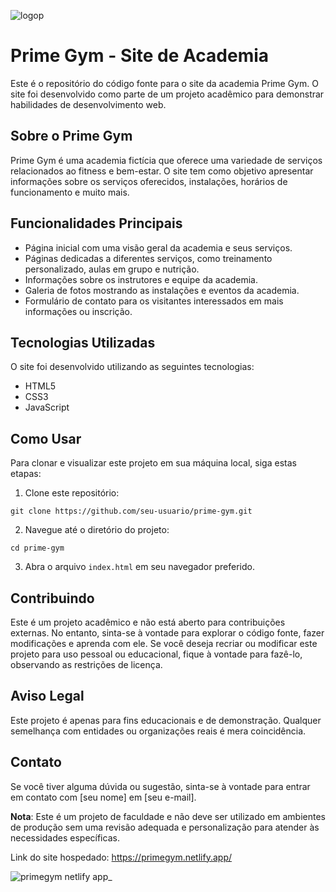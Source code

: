 ![logop](https://github.com/arthuracmm/PI-ACADEMY/assets/130599250/2ec511f7-86ec-437b-b329-963183b95363)

# Prime Gym - Site de Academia

Este é o repositório do código fonte para o site da academia Prime Gym. O site foi desenvolvido como parte de um projeto acadêmico para demonstrar habilidades de desenvolvimento web.

## Sobre o Prime Gym

Prime Gym é uma academia fictícia que oferece uma variedade de serviços relacionados ao fitness e bem-estar. O site tem como objetivo apresentar informações sobre os serviços oferecidos, instalações, horários de funcionamento e muito mais.

## Funcionalidades Principais

- Página inicial com uma visão geral da academia e seus serviços.
- Páginas dedicadas a diferentes serviços, como treinamento personalizado, aulas em grupo e nutrição.
- Informações sobre os instrutores e equipe da academia.
- Galeria de fotos mostrando as instalações e eventos da academia.
- Formulário de contato para os visitantes interessados em mais informações ou inscrição.

## Tecnologias Utilizadas

O site foi desenvolvido utilizando as seguintes tecnologias:

- HTML5
- CSS3
- JavaScript

## Como Usar

Para clonar e visualizar este projeto em sua máquina local, siga estas etapas:

1. Clone este repositório:

```
git clone https://github.com/seu-usuario/prime-gym.git
```

2. Navegue até o diretório do projeto:

```
cd prime-gym
```

3. Abra o arquivo `index.html` em seu navegador preferido.

## Contribuindo

Este é um projeto acadêmico e não está aberto para contribuições externas. No entanto, sinta-se à vontade para explorar o código fonte, fazer modificações e aprenda com ele. Se você deseja recriar ou modificar este projeto para uso pessoal ou educacional, fique à vontade para fazê-lo, observando as restrições de licença.

## Aviso Legal

Este projeto é apenas para fins educacionais e de demonstração. Qualquer semelhança com entidades ou organizações reais é mera coincidência.

## Contato

Se você tiver alguma dúvida ou sugestão, sinta-se à vontade para entrar em contato com [seu nome] em [seu e-mail].

**Nota**: Este é um projeto de faculdade e não deve ser utilizado em ambientes de produção sem uma revisão adequada e personalização para atender às necessidades específicas.

Link do site hospedado: https://primegym.netlify.app/

![primegym netlify app_](https://github.com/arthuracmm/PI-ACADEMY/assets/130599250/f5d9c15d-1b8d-44f5-9e42-19d0fba561a9)



